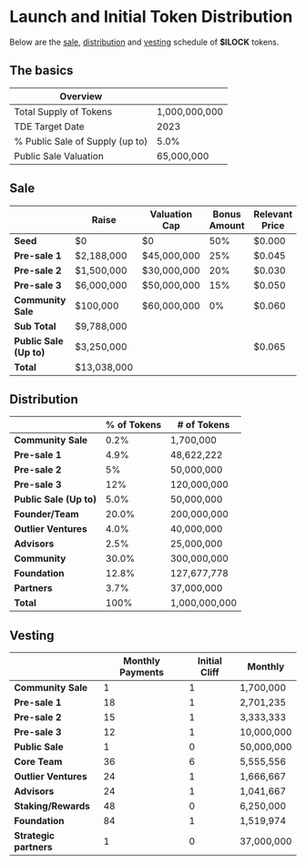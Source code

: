 # Launch and Initial Token Distribution

Below are the [sale](#sale), [distribution](#distribution) and [vesting](#vesting) schedule of **$ILOCK** tokens.

## The basics

| Overview                        |               |
|---------------------------------|---------------|
| Total Supply of Tokens          | 1,000,000,000 |
| TDE Target Date                 | 2023      |
| % Public Sale of Supply (up to) | 5.0%          |
| Public Sale Valuation           | 65,000,000   |

## Sale

|                         | Raise       | Valuation Cap | Bonus Amount | Relevant Price | Tokens      | Discount | % of Tokens |
|-------------------------|-------------|---------------|--------------|----------------|-------------|----------|-------------|
| **Seed**                | $0          | $0            | 50%          | $0.000         | 0           | 100%     | 0.00%       |
| **Pre-sale 1**          | $2,188,000  | $45,000,000   | 25%          | $0.045         | 48,622,222  | 31%      | 4.86%       |
| **Pre-sale 2**          | $1,500,000  | $30,000,000   | 20%          | $0.030         | 50,000,000  | 54%      | 5.00%       |
| **Pre-sale 3**          | $6,000,000  | $50,000,000  | 15%          | $0.050         | 120,000,000  | 23%      | 12%       |
| **Community Sale**      | $100,000    | $60,000,000  | 0%           | $0.060         | 1,666,667   | 0%       | 0.17%
| **Sub Total**           | $9,788,000 |               |              |                | 220,288,889 |          | 22.03%      |
| **Public Sale (Up to)** | $3,250,000 |               |              | $0.065         | 50,000,000  |          | 5.00%       |
| **Total**               | $13,038,000 |               |              |                | 270,288,889 |          | 27.03%      |


## Distribution

|                      | % of Tokens | # of Tokens   |
|----------------------|-------------|---------------|
| **Community Sale**    | 0.2%       | 1,700,000    |
| **Pre-sale 1**       | 4.9%        | 48,622,222    |
| **Pre-sale 2**       | 5%        | 50,000,000    |
| **Pre-sale 3**       | 12%        | 120,000,000    |
| **Public Sale (Up to)**   | 5.0%      | 50,000,000  |        
| **Founder/Team**     | 20.0%       | 200,000,000   |
| **Outlier Ventures** | 4.0%        | 40,000,000    |
| **Advisors**         | 2.5%        | 25,000,000    |
| **Community**        | 30.0%       | 300,000,000   |
| **Foundation**       | 12.8%       | 127,677,778  |
| **Partners**         | 3.7%        | 37,000,000    |
| **Total**            | 100%        | 1,000,000,000 |


## Vesting

|                    | Monthly Payments | Initial Cliff |  Monthly    |
|------------------------|------------------|---------------|------------|
| **Community Sale**     | 1               | 1             |  1,700,000  |
| **Pre-sale 1**         | 18               | 1             |  2,701,235  |
| **Pre-sale 2**         | 15               | 1             |  3,333,333  |
| **Pre-sale 3**         | 12               | 1             |  10,000,000  |
| **Public Sale**        | 1                | 0             |  50,000,000 |
| **Core Team**          | 36               | 6             |  5,555,556  |
| **Outlier Ventures**   | 24               | 1             |  1,666,667  |
| **Advisors**           | 24               | 1             |  1,041,667  |
| **Staking/Rewards**    | 48               | 0             |  6,250,000  |
| **Foundation**         | 84               | 1             |  1,519,974  |
| **Strategic partners** | 1                | 0             |  37,000,000 |

